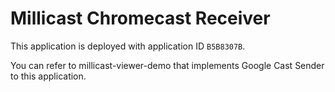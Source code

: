 # Millicast Chromecast Receiver

This application is deployed with application ID `B5B8307B`.

You can refer to millicast-viewer-demo that implements Google Cast Sender to this application.